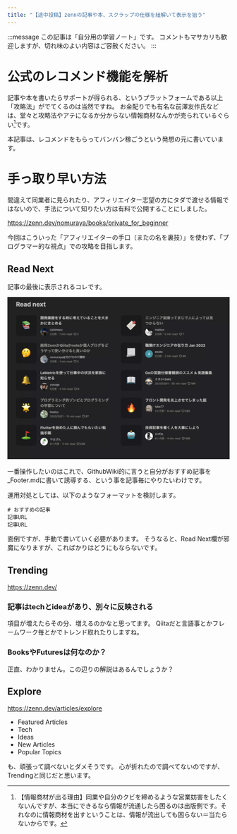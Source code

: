 ```yaml
---
title: "【途中投稿】zennの記事や本、スクラップの仕様を紐解いて表示を狙う"
---
```


:::message
この記事は「自分用の学習ノート」です。
コメントもマサカリも歓迎しますが、切れ味のよい内容はご容赦ください。
:::

# 公式のレコメンド機能を解析
記事や本を書いたらサポートが得られる、というプラットフォームである以上「攻略法」がでてくるのは当然ですね。
お金配りでも有名な前澤友作氏などは、堂々と攻略法やアテになるか分からない情報商材なんかが売られているぐらい[^1]です。
[^1]: 【情報商材が出る理由】同業や自分のクビを締めるような営業妨害をしたくないんですが、本当にできるなら情報が流通したら困るのは出版側です。それなのに情報商材を出すということは、情報が流出しても困らない＝当たらないからです。

本記事は、レコメンドをもらってバンバン稼ごうという発想の元に書いています。

# 手っ取り早い方法
間違えて同業者に見られたり、アフィリエイター志望の方にタダで渡せる情報ではないので、手法について知りたい方は有料で公開することにしました。

https://zenn.dev/nomuraya/books/private_for_beginner

今回はこういった「アフィリエイターの手口（またの名を裏技）」を使わず、「プログラマー的な視点」での攻略を目指します。

## Read Next
記事の最後に表示されるコレです。

![](https://raw.githubusercontent.com/shimajima-eiji/__Backup_Images/main/Zenn/book/for_zenn_beginner/read_next.webp)

一番操作したいのはこれで、GithubWiki的に言うと自分がおすすめ記事を_Footer.mdに書いて誘導する、という事を記事毎にやりたいわけです。

運用対処としては、以下のようなフォーマットを検討します。

```
# おすすめの記事
記事URL
記事URL
```

面倒ですが、手動で書いていく必要があります。
そうなると、Read Next欄が邪魔になりますが、こればかりはどうにもならないです。

## Trending
https://zenn.dev/

### 記事はtechとideaがあり、別々に反映される
項目が増えたらその分、増えるのかなと思ってます。
Qiitaだと言語事とかフレームワーク毎とかでトレンド取れたりしますね。

### BooksやFuturesは何なのか？
正直、わかりません。この辺りの解説はあるんでしょうか？

## Explore
https://zenn.dev/articles/explore

- Featured Articles
- Tech
- Ideas
- New Articles
- Popular Topics

も、頑張って調べないとダメそうです。
心が折れたので調べてないのですが、Trendingと同じだと思います。
